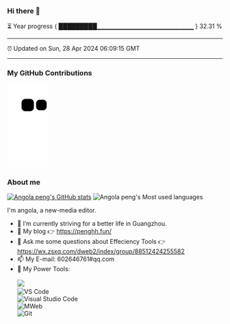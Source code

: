 ### Hi there 👋

⏳ Year progress { █████████▁▁▁▁▁▁▁▁▁▁▁▁▁▁▁▁▁▁▁▁▁ } 32.31 %

---

⏰ Updated on Sun, 28 Apr 2024 06:09:15 GMT

---
### My GitHub Contributions    

![](https://raw.githubusercontent.com/phh95/phh95/main/assets/github-contribution-grid-snake.svg)          

### About me      

[![Angola peng's GitHub stats](https://github-readme-stats.vercel.app/api?username=phh95&show_icons=true&theme=radical)](https://github.com/anuraghazra/github-readme-stats)
![Angola peng's Most used languages](https://github-readme-stats.vercel.app/api/top-langs/?username=phh95&layout=compact&hide_border=true&langs_count=10)

I'm angola, a new-media editor.    

- 🔭 I’m currently striving for a better life in Guangzhou.     
- 🤔 My blog 👉 https://penghh.fun/         
- 💬 Ask me some questions about Effeciency Tools 👉 https://wx.zsxq.com/dweb2/index/group/88512424255582
- 📫 My E-mail: 602646761#qq.com          
- 🔧 My Power Tools: </br>   
![](https://img.shields.io/badge/%E5%86%99%E4%BD%9C%E5%B7%A5%E5%85%B7-VS%20Code-blue)     
![VS Code](https://img.shields.io/badge/%E5%86%99%E4%BD%9C%E5%B7%A5%E5%85%B7-VS%20Code-blue)     
![Visual Studio Code](https://img.shields.io/badge/Visual_Studio_Code-007ACC?style=flat-square&logo=Visual-Studio-Code&logoColor=white)       
![MWeb](https://img.shields.io/badge/%E5%9B%BE%E5%BA%8A-MWeb-lightgrey)          
![Git](https://img.shields.io/badge/-Git-black?style=plastic&logo=git)     

